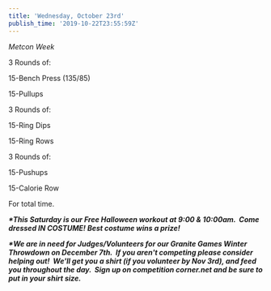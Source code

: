 ```yaml
---
title: 'Wednesday, October 23rd'
publish_time: '2019-10-22T23:55:59Z'
---
```


*Metcon Week*

3 Rounds of:

15-Bench Press (135/85)

15-Pullups

3 Rounds of:

15-Ring Dips

15-Ring Rows

3 Rounds of:

15-Pushups

15-Calorie Row

For total time.

***\*This Saturday is our Free Halloween workout at 9:00 & 10:00am.
 Come dressed IN COSTUME! Best costume wins a prize!***

***\*We are in need for Judges/Volunteers for our Granite Games Winter
Throwdown on December 7th.  If you aren't competing please consider
helping out!  We'll get you a shirt (if you volunteer by Nov 3rd), and
feed you throughout the day.  Sign up on competition corner.net and be
sure to put in your shirt size.***
